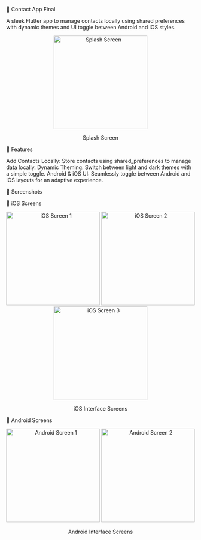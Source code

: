 📱 Contact App Final

A sleek Flutter app to manage contacts locally using shared preferences with dynamic themes and UI toggle between Android and iOS styles.

<div align="center"> <img src="https://github.com/user-attachments/assets/21f23cee-a72e-4881-8115-3e06716687f2" alt="Splash Screen" width="250"/> <p>Splash Screen</p> </div>


🌟 Features

Add Contacts Locally: Store contacts using shared_preferences to manage data locally.
Dynamic Theming: Switch between light and dark themes with a simple toggle.
Android & iOS UI: Seamlessly toggle between Android and iOS layouts for an adaptive experience.

🎨 Screenshots

📱 iOS Screens

<div align="center"> <img src="https://github.com/user-attachments/assets/eecb1907-d70d-4499-b44a-0db8c00142f6" alt="iOS Screen 1" width="250"/> <img src="https://github.com/user-attachments/assets/1eb3b40d-334d-4d70-a6fe-e3682e85d893" alt="iOS Screen 2" width="250"/> <img src="https://github.com/user-attachments/assets/94db6e7c-e795-4762-befe-a4f519562fd7" alt="iOS Screen 3" width="250"/> <p>iOS Interface Screens</p> </div>

🤖 Android Screens

<div align="center"> <img src="https://github.com/user-attachments/assets/849e29cc-72cc-492d-97a3-ce84210d1ec9" alt="Android Screen 1" width="250"/> <img src="https://github.com/user-attachments/assets/c7c61924-1e19-4ca4-ac0a-4454da13021f" alt="Android Screen 2" width="250"/> <p>Android Interface Screens</p> </div>

